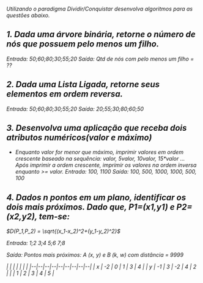 <i>Utilizando o paradigma Dividir/Conquistar desenvolva algoritmos para as questões abaixo.
## 1. Dada uma árvore binária, retorne o número de nós que possuem pelo menos um filho.
Entrada: 50;60;80;30;55;20
Saída: Qtd de nós com pelo menos um filho = ??
## 2. Dada uma Lista Ligada, retorne seus elementos em ordem reversa.
Entrada: 50;60;80;30;55;20
Saída: 20;55;30;80;60;50
## 3. Desenvolva uma aplicação que receba dois atributos numéricos(valor e máximo) 
* Enquanto valor for menor que máximo, imprimir valores em ordem crescente baseado na sequência: valor, 5*valor, 10*valor, 15*valor ...
Após imprimir a ordem crescente, imprimir os valores na ordem inversa enquanto >= valor.
Entrada: 100, 1100
Saída: 100, 500, 1000, 1000, 500, 100
## 4. Dados n pontos em um plano, identificar os dois mais próximos. Dado que, P1=(x1,y1) e P2=(x2,y2), tem-se:
$D(P_1,P_2) = \sqrt{(x_1-x_2)^2+(y_1-y_2)^2}$

Entrada:
1;2
3;4
5;6
7;8

Saída:
Pontos mais próximos:
A (x, y) e B (k, w) com distância = 9999

|  |  |  |  |  |  |
|--|--|--|--|--|--|--|--|--|
| x | -2 | 0 | 1 | 3 | 4 |
| y | -1 | 3 | -2 | 4 | 2 |
|  | 1 | 2 | 3 | 4 | 5 |
